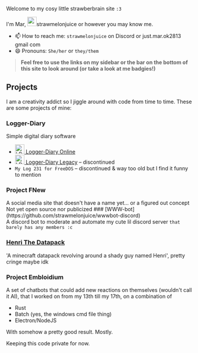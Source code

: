 Welcome to my cosy little strawberbrain site `:3`



I'm Mar, <img src="https://avatars.githubusercontent.com/u/101558380?s=400&u=aa8f776b3e11f02130575d1b46851cca05a0c981&v=4" height="25px" alt="small Mar self-portrait">strawmelonjuice or however you may know me.
- 📫 How to reach me: `strawmelonjuice` on Discord or just.mar.ok2813 <at> gmail <dot> com
- 😄 Pronouns: `She/her` or `they/them`

> **Feel free to use the links on my sidebar or the bar on the bottom of this site to look around (or take a look at me badgies!)**

## Projects

I am a creativity addict so I jiggle around with code from time to time. These are some projects of mine:

### Logger-Diary
<div class="derivi-twivi">
Simple digital diary software
</div>

- [<img src="https://logger-diary.online/img/logo/logo_512px.png" height="25px" alt="LDo Logo"> Logger-Diary Online](https://logger-diary.online/)
- [<img src="https://raw.githubusercontent.com/strawmelonjuice/logger-diary.legacy/desktop-beta/logger/icons/logo.png" height="25px" alt="LD Logo"> Logger-Diary Legacy](https://github.com/strawmelonjuice/logger-diary.legacy) – discontinued
- `My Log 231 for FreeDOS` – discontinued & way too old but I find it funny to mention

### Project FNew
<div class="derivi-twivi">
A social media site that doesn't have a name yet... or a figured out concept
</div>
Not yet open source nor publicized
### [WWW-bot](https://github.com/strawmelonjuice/wwwbot-discord)
<div class="derivi-twivi">
    A discord bot to moderate and automate my cute lil discord server <code>that barely has any members :c</code>
</div>


### [Henri The Datapack](https://github.com/strawmelonjuice/Henri_The_Datapack)

<div class="derivi-twivi">
'A minecraft datapack revolving around a shady guy named Henri', pretty cringe maybe idk
</div>

### Project Embloidium

<div class="derivi-twivi">
A set of chatbots that could add new reactions on themselves (wouldn't call it AI), that I worked on from my 13th till my 17th, on a combination of
<ul>
<li>Rust</li>
<li>Batch (yes, the windows cmd file thing)</li>
<li>Electron/NodeJS</li>
</ul>
With somehow a pretty good result. Mostly.
</div>

Keeping this code private for now.
